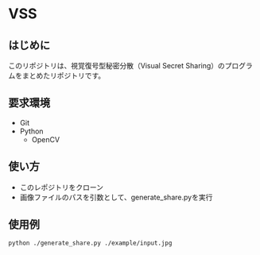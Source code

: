 # VSS

## はじめに
このリポジトリは、視覚復号型秘密分散（Visual Secret Sharing）のプログラムをまとめたリポジトリです。

## 要求環境
- Git
- Python
    - OpenCV

## 使い方
- このレポジトリをクローン
- 画像ファイルのパスを引数として、generate_share.pyを実行

## 使用例
```
python ./generate_share.py ./example/input.jpg
```
